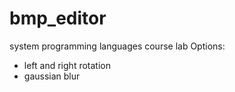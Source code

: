 # bmp_editor
system programming languages course lab
Options: 
- left and right rotation
- gaussian blur 
